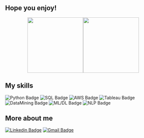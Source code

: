 ## Hope you enjoy!

<!--
**eodud0582/eodud0582** is a ✨ _special_ ✨ repository because its `README.md` (this file) appears on your GitHub profile.
-->

<p align="center">
<img height="180em" src="https://github-readme-stats.vercel.app/api?username=eodud0582&show_icons=true&theme=dark" align = "center"/><img height="180em" src="https://github-readme-stats.vercel.app/api/top-langs/?username=eodud0582&layout=compact&theme=dark" align = "center"/>
</p>

<!-- 
[![Hits](https://hits.seeyoufarm.com/api/count/incr/badge.svg?url=https%3A%2F%2Fgithub.com%2Feodud0582%2Fhit-counter&count_bg=%233776AB&title_bg=%23555555&icon=&icon_color=%23E7E7E7&title=hits&edge_flat=false)](https://hits.seeyoufarm.com) 
![followers](https://img.shields.io/github/followers/eodud0582?style=social)
-->

## My skills

<!-- ![Python Badge](https://img.shields.io/badge/Python-14354C?style=flat&logo=Python&logoColor=white) -->
![Python Badge](https://img.shields.io/badge/Python-black?style=flat&logo=Python&logoColor=white)
![SQL Badge](https://img.shields.io/badge/SQL-black?style=flat&logo=MySQL&logoColor=white)
![AWS Badge](https://img.shields.io/badge/AWS-black?style=flat&logo=amazonwebservices&logoColor=white)
![Tableau Badge](https://img.shields.io/badge/Tableau-black?style=flat&logo=Tableau&logoColor=white)
![DataMining Badge](https://img.shields.io/badge/DataMining-black?style=flat&logo=&logoColor=white)
![ML/DL Badge](https://img.shields.io/badge/ML/DL-black?style=flat&logo=&logoColor=white)
![NLP Badge](https://img.shields.io/badge/NLP-black?style=flat&logo=&logoColor=white)
<!--
![Salesforce Badge](https://img.shields.io/badge/-Salesforce-00A1E0?style=flat&logo=Salesforce&logoColor=white)
![Excel Badge](https://img.shields.io/badge/-Excel-217346?style=flat&logo=Microsoft%20Excel&logoColor=white)
-->

## More about me

[![Linkedin Badge](https://img.shields.io/badge/LinkedIn-black?style=flat&logo=Linkedin&logoColor=white&link=https://www.linkedin.com/in/eodud0582/)](https://www.linkedin.com/in/eodud0582/) [![Gmail Badge](https://img.shields.io/badge/Gmail-black?style=flat&logo=Gmail&logoColor=white&link=mailto:eodud0582@gmail.com)](mailto:eodud0582@gmail.com)

